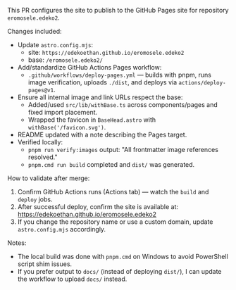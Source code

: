 This PR configures the site to publish to the GitHub Pages site for repository `eromosele.edeko2`.

Changes included:
- Update `astro.config.mjs`:
  - site: `https://edekoethan.github.io/eromosele.edeko2`
  - base: `/eromosele.edeko2/`
- Add/standardize GitHub Actions Pages workflow:
  - `.github/workflows/deploy-pages.yml` — builds with pnpm, runs image verification, uploads `./dist`, and deploys via `actions/deploy-pages@v1`.
- Ensure all internal image and link URLs respect the base:
  - Added/used `src/lib/withBase.ts` across components/pages and fixed import placement.
  - Wrapped the favicon in `BaseHead.astro` with `withBase('/favicon.svg')`.
- README updated with a note describing the Pages target.
- Verified locally:
  - `pnpm run verify:images` output: "All frontmatter image references resolved."
  - `pnpm.cmd run build` completed and `dist/` was generated.

How to validate after merge:
1. Confirm GitHub Actions runs (Actions tab) — watch the `build` and `deploy` jobs.
2. After successful deploy, confirm the site is available at:
   https://edekoethan.github.io/eromosele.edeko2
3. If you change the repository name or use a custom domain, update `astro.config.mjs` accordingly.

Notes:
- The local build was done with `pnpm.cmd` on Windows to avoid PowerShell script shim issues.
- If you prefer output to `docs/` (instead of deploying `dist/`), I can update the workflow to upload `docs/` instead.
